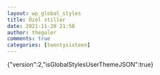 ```yaml
---
layout: wp_global_styles
title: Özel stiller
date: 2021-11-28 21:58
author: theguler
comments: true
categories: [twentysixteen]
---
```

{"version":2,"isGlobalStylesUserThemeJSON":true}
